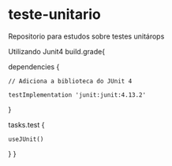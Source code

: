 # teste-unitario
Repositorio para estudos sobre testes unitárops

Utilizando Junit4
build.grade{

  dependencies {
    
    // Adiciona a biblioteca do JUnit 4
    
    testImplementation 'junit:junit:4.13.2'
  }

  tasks.test {
  
    useJUnit()
  }
}
